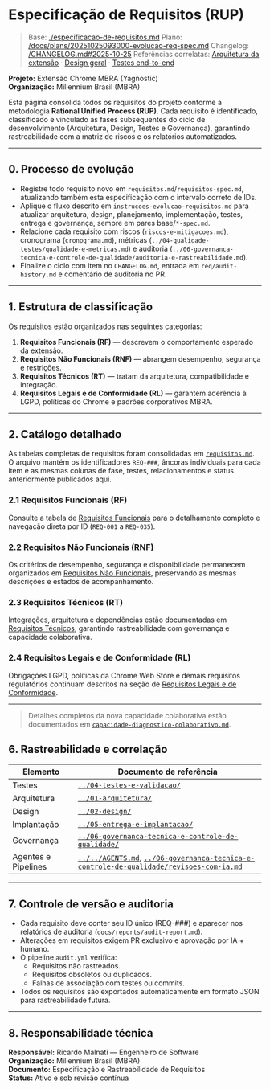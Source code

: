<!-- req/02-planejamento/especificacao-de-requisitos.md -->
# Especificação de Requisitos (RUP)

> Base: [./especificacao-de-requisitos.md](./especificacao-de-requisitos.md)
> Plano: [/docs/plans/20251025093000-evolucao-req-spec.md](/docs/plans/20251025093000-evolucao-req-spec.md)
> Changelog: [/CHANGELOG.md#2025-10-25](/CHANGELOG.md#2025-10-25)
> Referências correlatas: [Arquitetura da extensão](/req/01-arquitetura/arquitetura-da-extensao-spec.md) · [Design geral](/req/02-design/design-geral-spec.md) · [Testes end-to-end](/req/04-testes-e-validacao/testes-end-to-end-spec.md)

**Projeto:** Extensão Chrome MBRA (Yagnostic)  
**Organização:** Millennium Brasil (MBRA)

Esta página consolida todos os requisitos do projeto conforme a metodologia **Rational Unified Process (RUP)**.
Cada requisito é identificado, classificado e vinculado às fases subsequentes do ciclo de desenvolvimento (Arquitetura, Design, Testes e Governança), garantindo rastreabilidade com a matriz de riscos e os relatórios automatizados.

---

## 0. Processo de evolução

- Registre todo requisito novo em `requisitos.md`/`requisitos-spec.md`, atualizando também esta especificação com o intervalo correto de IDs.
- Aplique o fluxo descrito em `instrucoes-evolucao-requisitos.md` para atualizar arquitetura, design, planejamento, implementação, testes, entrega e governança, sempre em pares base/`*-spec.md`.
- Relacione cada requisito com riscos (`riscos-e-mitigacoes.md`), cronograma (`cronograma.md`), métricas (`../04-qualidade-testes/qualidade-e-metricas.md`) e auditoria (`../06-governanca-tecnica-e-controle-de-qualidade/auditoria-e-rastreabilidade.md`).
- Finalize o ciclo com item no `CHANGELOG.md`, entrada em `req/audit-history.md` e comentário de auditoria no PR.

---

## 1. Estrutura de classificação

Os requisitos estão organizados nas seguintes categorias:

1. **Requisitos Funcionais (RF)** — descrevem o comportamento esperado da extensão.
2. **Requisitos Não Funcionais (RNF)** — abrangem desempenho, segurança e restrições.
3. **Requisitos Técnicos (RT)** — tratam da arquitetura, compatibilidade e integração.
4. **Requisitos Legais e de Conformidade (RL)** — garantem aderência à LGPD, políticas do Chrome e padrões corporativos MBRA.

---

## 2. Catálogo detalhado

As tabelas completas de requisitos foram consolidadas em [`requisitos.md`](requisitos-spec.md). O arquivo mantém os identificadores `REQ-###`, âncoras individuais para cada item e as mesmas colunas de fase, testes, relacionamentos e status anteriormente publicados aqui.

### 2.1 Requisitos Funcionais (RF)
Consulte a tabela de [Requisitos Funcionais](requisitos-spec.md#requisitos-funcionais-rf) para o detalhamento completo e navegação direta por ID (`REQ-001` a `REQ-035`).

### 2.2 Requisitos Não Funcionais (RNF)
Os critérios de desempenho, segurança e disponibilidade permanecem organizados em [Requisitos Não Funcionais](requisitos-spec.md#requisitos-nao-funcionais-rnf), preservando as mesmas descrições e estados de acompanhamento.

### 2.3 Requisitos Técnicos (RT)
Integrações, arquitetura e dependências estão documentadas em [Requisitos Técnicos](requisitos-spec.md#requisitos-tecnicos-rt), garantindo rastreabilidade com governança e capacidade colaborativa.

### 2.4 Requisitos Legais e de Conformidade (RL)
Obrigações LGPD, políticas da Chrome Web Store e demais requisitos regulatórios continuam descritos na seção de [Requisitos Legais e de Conformidade](requisitos-spec.md#requisitos-legais-e-de-conformidade-rl).

---

> Detalhes completos da nova capacidade colaborativa estão documentados em [`capacidade-diagnostico-colaborativo.md`](capacidade-diagnostico-colaborativo-spec.md).

## 6. Rastreabilidade e correlação

| Elemento | Documento de referência |
| --- | --- |
| Testes | [`../04-testes-e-validacao/`](../04-testes-e-validacao/) |
| Arquitetura | [`../01-arquitetura/`](../01-arquitetura/) |
| Design | [`../02-design/`](../02-design/) |
| Implantação | [`../05-entrega-e-implantacao/`](../05-entrega-e-implantacao/) |
| Governança | [`../06-governanca-tecnica-e-controle-de-qualidade/`](../06-governanca-tecnica-e-controle-de-qualidade/) |
| Agentes e Pipelines | [`../../AGENTS.md`](../../AGENTS.md), [`../06-governanca-tecnica-e-controle-de-qualidade/revisoes-com-ia.md`](../06-governanca-tecnica-e-controle-de-qualidade/revisoes-com-ia-spec.md) |

---

## 7. Controle de versão e auditoria

- Cada requisito deve conter seu ID único (REQ-###) e aparecer nos relatórios de auditoria (`docs/reports/audit-report.md`).
- Alterações em requisitos exigem PR exclusivo e aprovação por IA + humano.
- O pipeline `audit.yml` verifica:
  - Requisitos não rastreados.
  - Requisitos obsoletos ou duplicados.
  - Falhas de associação com testes ou commits.
- Todos os requisitos são exportados automaticamente em formato JSON para rastreabilidade futura.

---

## 8. Responsabilidade técnica

**Responsável:** Ricardo Malnati — Engenheiro de Software  
**Organização:** Millennium Brasil (MBRA)  
**Documento:** Especificação e Rastreabilidade de Requisitos  
**Status:** Ativo e sob revisão contínua
